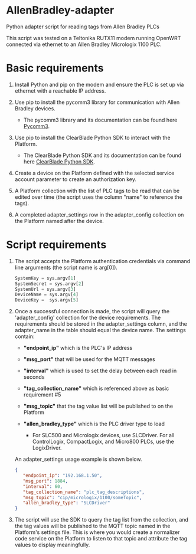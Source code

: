 # AllenBradley-adapter
Python adapter script for reading tags from Allen Bradley PLCs

This script was tested on a Teltonika RUTX11 modem running OpenWRT connected via ethernet to an Allen Bradley Micrologix 1100 PLC.

# Basic requirements

1. Install Python and pip on the modem and ensure the PLC is set up via ethernet with a reachable IP address.

2. Use pip to install the pycomm3 library for communication with Allen Bradley devices.
    - The pycomm3 library and its documentation can be found here [Pycomm3](https://docs.pycomm3.dev/en/latest/index.html).  
    
3. Use pip to install the ClearBlade Python SDK to interact with the Platform.
    - The ClearBlade Python SDK and its documentation can be found here [ClearBlade Python SDK](https://github.com/ClearBlade/ClearBlade-Python-SDK).

4. Create a device on the Platform defined with the selected service account parameter to create an authorization key.

5. A Platform collection with the list of PLC tags to be read that can be edited over time (the script uses the column "name" to reference the tags).

6. A completed adapter_settings row in the adapter_config collection on the Platform named after the device.

# Script requirements

1. The script accepts the Platform authentication credentials via command line arguments (the script name is arg[0]).
    ```python
    SystemKey = sys.argv[1]
    SystemSecret = sys.argv[2]
    SystemUrl = sys.argv[3]    
    DeviceName = sys.argv[4]
    DeviceKey =  sys.argv[5] 
    ```
2. Once a successful connection is made, the script will query the 'adapter_config' collection for the device requirements. The requirements should be stored in the adapter_settings column, and the adapter_name in the table should equal the device name. The settings contain:
    
    - **"endpoint_ip"**             which is the PLC's IP address
    
    - **"msg_port"**                that will be used for the MQTT messages
    
    - **"interval"**                which is used to set the delay between each read in seconds
    
    - **"tag_collection_name"**     which is referenced above as basic requirement #5
    
    - **"msg_topic"**               that the tag value list will be published to on the Platform
    
    - **"allen_bradley_type"**      which is the PLC driver type to load
    
      - For SLC500 and Micrologix devices, use SLCDriver. For all ControlLogix, CompactLogix, and Micro800 PLCs, use the LogixDriver.
   
   An adapter_settings usage example is shown below.
   
   ```json
   {
      "endpoint_ip": "192.168.1.50",
      "msg_port": 1884, 
      "interval": 60, 
      "tag_collection_name": "plc_tag_descriptions", 
      "msg_topic": "cip/micrologix/1100/someTopic", 
      "allen_bradley_type": "SLCDriver" 
   }
   ```
3. The script will use the SDK to query the tag list from the collection, and the tag values will be published to the MQTT topic named in the Platform's settings file. This is where you would create a normalizer code service on the Platform to listen to that topic and attribute the tag values to display meaningfully.
